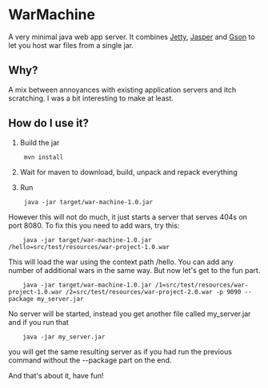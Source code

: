 WarMachine
=====
A very minimal java web app server. It combines [Jetty](http://jetty.codehaus.org/jetty/), [Jasper](http://tomcat.apache.org/tomcat-6.0-doc/jasper-howto.html) and [Gson](http://code.google.com/p/google-gson/) to let you host war files from a single jar.

Why?
----
A mix between annoyances with existing application servers and itch scratching. I was a bit interesting to make at least.

How do I use it?
----------------
1. Build the jar

        mvn install
2. Wait for maven to download, build, unpack and repack everything
3. Run

        java -jar target/war-machine-1.0.jar

However this will not do much, it just starts a server that serves 404s on port 8080. To fix this you need to add wars, try this:

        java -jar target/war-machine-1.0.jar /hello=src/test/resources/war-project-1.0.war

This will load the war using the context path /hello. You can add any number of additional wars in the same way. But now let's get to the fun part.

        java -jar target/war-machine-1.0.jar /1=src/test/resources/war-project-1.0.war /2=src/test/resources/war-project-2.0.war -p 9090 --package my_server.jar

No server will be started, instead you get another file called my_server.jar and if you run that

        java -jar my_server.jar

you will get the same resulting server as if you had run the previous command without the --package part on the end.

And that's about it, have fun!
